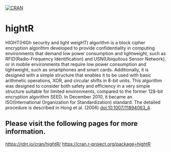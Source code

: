 <!-- badges: start -->
[![CRAN](https://www.r-pkg.org/badges/version/hightR)](https://cran.r-project.org/package=hightR)
  <!-- badges: end -->

# hightR


HIGHT(HIGh security and light weigHT) algorithm is a block cipher encryption algorithm developed to provide confidentiality in computing environments that demand low power consumption and lightweight, such as RFID(Radio-Frequency Identification) and USN(Ubiquitous Sensor Network), or in mobile environments that require low power consumption and lightweight, such as smartphones and smart cards. Additionally, it is designed with a simple structure that enables it to be used with basic arithmetic operations, XOR, and circular shifts in 8-bit units. This algorithm was designed to consider both safety and efficiency in a very simple structure suitable for limited environments, compared to the former 128-bit encryption algorithm SEED. In December 2010, it became an ISO(International Organization for Standardization) standard. The detailed procedure is described in Hong et al. (2006) <doi:10.1007/11894063_4>.


## Please visit the following pages for more information.
https://rdrr.io/cran/hightR/
https://cran.r-project.org/package=hightR
